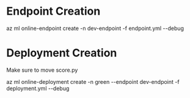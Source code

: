 # Endpoint Creation

az ml online-endpoint create -n dev-endpoint -f endpoint.yml --debug

# Deployment Creation
Make sure to move score.py

az ml online-deployment create -n green --endpoint dev-endpoint -f deployment.yml --debug